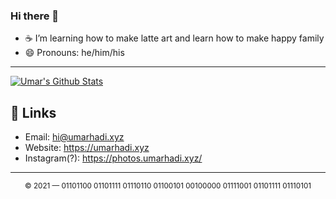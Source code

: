 ### Hi there 👋

- ☕ I’m learning how to make latte art and learn how to make happy family
- 😄 Pronouns: he/him/his


---
[![Umar's Github Stats](https://github-readme-stats.vercel.app/api?username=umarhadi&count_private=true&bg_color=30,e96443,904e95&title_color=fff&text_color=fff)](https://github.com/umarhadi/umarhadi)

## 🔗 Links

- Email: hi@umarhadi.xyz
- Website: https://umarhadi.xyz
- Instagram(?): https://photos.umarhadi.xyz/

---
<div align="center">
  <sub>&copy; 2021 — 01101100 01101111 01110110 01100101 00100000 01111001 01101111 01110101</sub>
</div>

